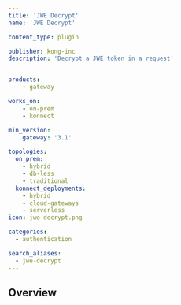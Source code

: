 ```yaml
---
title: 'JWE Decrypt'
name: 'JWE Decrypt'

content_type: plugin

publisher: kong-inc
description: 'Decrypt a JWE token in a request'


products:
    - gateway

works_on:
    - on-prem
    - konnect

min_version:
    gateway: '3.1'

topologies:
  on_prem:
    - hybrid
    - db-less
    - traditional
  konnect_deployments:
    - hybrid
    - cloud-gateways
    - serverless
icon: jwe-decrypt.png

categories:
  - authentication

search_aliases:
  - jwe-decrypt
---
```


## Overview
